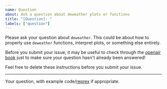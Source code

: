 ```yaml
---
name: Question
about: Ask a question about deweather plots or functions
title: "[Question]: "
labels: ["question"]
---
```


Please ask your question about `deweather`. This could be about how to properly use `deweather` functions, interpret plots, or something else entirely.

Before you submit your issue, it may be useful to check through the [openair book](https://openair-project.github.io/book/) just to make sure your question hasn't already been answered!

Feel free to delete these instructions before you submit your issue.

------------------------------------------------------------------------

Your question, with example code/[reprex](https://www.tidyverse.org/help/#reprex%3E) if appropriate.
